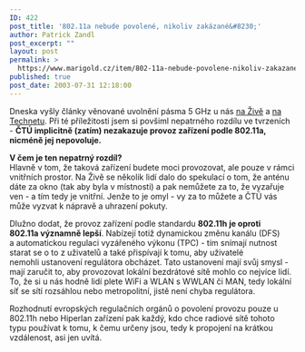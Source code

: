 ```yaml
---
ID: 422
post_title: '802.11a nebude povolené, nikoliv zakázané&#8230;'
author: Patrick Zandl
post_excerpt: ""
layout: post
permalink: >
  https://www.marigold.cz/item/802-11a-nebude-povolene-nikoliv-zakazane
published: true
post_date: 2003-07-31 12:18:00
---
```

<P>Dneska vyšly články věnované uvolnění pásma 5 GHz u nás <A href="http://www.zive.cz/h/Uzivatel/Ar.asp?ARI=111949&amp;CAI=2104" target=_blank>na Živě</A> a <A href="http://technet.idnes.cz/hw/hw_sit/ieee80211h030731.html" target=_blank>na Technetu</A>. Při té příležitosti jsem si povšiml nepatrného rozdílu ve tvrzeních - <STRONG>ČTÚ implicitně (zatím) nezakazuje provoz zařízení podle 802.11a, nicméně jej nepovoluje.</STRONG> </P>
<P><STRONG>V čem je ten nepatrný rozdíl?</STRONG> <BR>Hlavně v tom, že taková zařízení budete moci provozovat, ale pouze v rámci vnitřních prostor. Na Živě se několik lidí dalo do spekulací o tom, že anténu dáte za okno (tak aby byla v místnosti) a pak nemůžete za to, že vyzařuje ven - a tím tedy je vnitřní. Jenže to je omyl - vy za to můžete a ČTÚ vás může vyzvat k nápravě a uhrazení pokuty. </P>
<P>Dlužno dodat, že provoz zařízení podle standardu <STRONG>802.11h je oproti 802.11a&#160;významně lepší</STRONG>. Nabízejí totiž dynamickou změnu kanálu (DFS) a&#160;automatickou regulaci vyzářeného výkonu (TPC) - tím snímají nutnost starat se o to z uživatelů a také přispívají k tomu, aby uživatelé nemohli&#160;ustanovení regulátora obcházet. Tato ustanovení mají svůj smysl - mají zaručit to, aby provozovat lokální bezdrátové sítě mohlo co nejvíce lidí. To, že si u nás hodně lidí plete WiFi a WLAN s WWLAN či MAN, tedy lokální síť se sítí rozsáhlou nebo metropolitní, jistě není chyba regulátora. </P>
<P>Rozhodnutí evropských regulačních orgánů o povolení provozu pouze u 802.11h nebo Hiperlan zařízení pak každý, kdo chce radiové sítě tohoto typu&#160;používat k tomu, k čemu určeny jsou, tedy k propojení na krátkou vzdálenost, asi jen uvítá. </P>